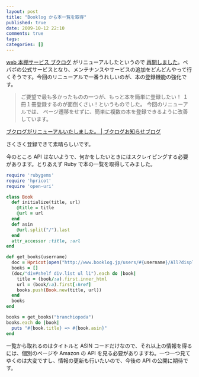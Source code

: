 ```yaml
---
layout: post
title: "Booklog から本一覧を取得"
published: true
date: 2009-10-12 22:10
comments: true
tags:
categories: []
---
```


[web 本棚サービス ブクログ](http://booklog.jp/) がリニューアルしたというので [再開しました](http://www.booklog.jp/users/branchiopoda)。ペパボの公式サービスとなり、メンテナンスやサービスの追加をどんどんやって行くそうです。今回のリニューアルで一番うれしいのが、本の登録機能の強化です。

> ご要望で最も多かったものの一つが、もっと本を簡単に登録したい！ １冊１冊登録するのが面倒くさい！というものでした。 今回のリニューアルでは、 ページ遷移をせずに、簡単に複数の本を登録できるように改善しています。

[ブクログがリニューアルいたしました。 | ブクログお知らせブログ](http://info.booklog.jp/?eid=78)

さくさく登録できて素晴らしいです。

今のところ API はないようで、何かをしたいときにはスクレイピングする必要があります。とりあえず Ruby で本の一覧を取得してみました。

```rb
require 'rubygems'
require 'hpricot'
require 'open-uri'

class Book
  def initialize(title, url)
    @title = title
    @url = url
  end
  def asin
    @url.split("/").last
  end
  attr_accessor :title, :url
end

def get_books(username)
  doc = Hpricot(open("http://www.booklog.jp/users/#{username}/All?display=list"))
  books = []
  (doc/"div#shelf div.list ul li").each do |book|
    title = (book/:a).first.inner_html
    url = (book/:a).first[:href]
    books.push(Book.new(title, url))
  end
  books
end

books = get_books("branchiopoda")
books.each do |book|
  puts "#{book.title} => #{book.asin}"
end
```

一覧から取れるのはタイトルと ASIN コードだけなので、それ以上の情報を得るには、個別のページや Amazon の API を見る必要がありますね。一つ一つ見てゆくのは大変ですし、情報の更新も行いたいので、今後の API の公開に期待です。

